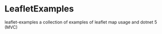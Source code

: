 # LeafletExamples
leaflet-examples a collection of examples of leaflet map usage and dotnet 5 (MVC)
